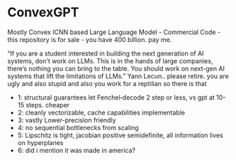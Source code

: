 # ConvexGPT
Mostly Convex ICNN based Large Language Model - Commercial Code - this repository is for sale - you have 400 billion. pay me.

“If you are a student interested in building the next generation of AI systems, don’t work on LLMs. This is in the hands of large companies, there’s nothing you can bring to the table. You should work on next-gen AI systems that lift the limitations of LLMs.” Yann Lecun.. please retire. you are ugly and also stupid and also you work for a reptilian so there is that

* 1: structural guarantees let Fenchel‐decode 2 step or less, vs gpt at 10-15 steps. cheaper 
* 2: cleanly vectorizable, cache capabilities implementable
* 3: vastly Lower-precision friendly
* 4: no sequential bottlenecks from scaling
* 5: Lipschitz is tight, jacobian positive semidefinite, all information lives on hyperplanes
* 6: did i mention it was made in america?
